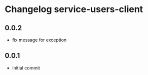 # Changelog service-users-client

## 0.0.2
  - fix message for exception

## 0.0.1
  - initial commit
